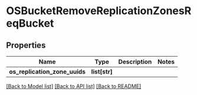 # OSBucketRemoveReplicationZonesReqBucket

## Properties
Name | Type | Description | Notes
------------ | ------------- | ------------- | -------------
**os_replication_zone_uuids** | **list[str]** |  | 

[[Back to Model list]](../README.md#documentation-for-models) [[Back to API list]](../README.md#documentation-for-api-endpoints) [[Back to README]](../README.md)


